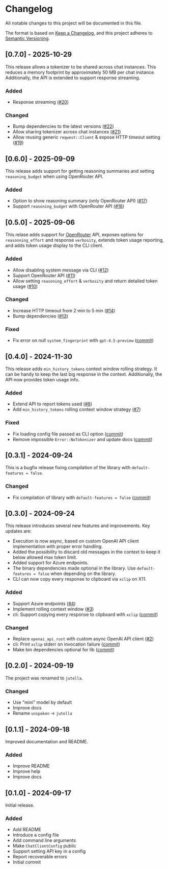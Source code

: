 # Changelog

All notable changes to this project will be documented in this file.

The format is based on [Keep a Changelog](https://keepachangelog.com/en/1.1.0/),
and this project adheres to [Semantic Versioning](https://semver.org/spec/v2.0.0.html).

## [0.7.0] - 2025-10-29

This release allows a tokenizer to be shared across chat instances. This reduces a memory footprint by approximately 50 MB per chat instance. Additionally, the API is extended to support response streaming.

### Added

- Response streaming ([#20](https://github.com/dmitry-markin/jutella/pull/20))

### Changed

- Bump dependencies to the latest versions ([#22](https://github.com/dmitry-markin/jutella/pull/22))
- Allow sharing tokenizer across chat instances ([#21](https://github.com/dmitry-markin/jutella/pull/21))
- Allow reusing generic `reqwest::Client` & expose HTTP timeout setting ([#19](https://github.com/dmitry-markin/jutella/pull/19))

## [0.6.0] - 2025-09-09

This release adds support for getting reasoning summaries and setting `reasoning_budget` when using OpenRouter API.

### Added

- Option to show reasoning summary (only OpenRouter API) ([#17](https://github.com/dmitry-markin/jutella/pull/17))
- Support `reasoning_budget` with OpenRouter API ([#16](https://github.com/dmitry-markin/jutella/pull/16))

## [0.5.0] - 2025-09-06

This relase adds support for [OpenRouter](https://openrouter.ai/) API, exposes options for `reasonning_effort` and response `verbosity`, extends token usage reporting, and adds token usage display to the CLI client.

### Added

- Allow disabling system message via CLI ([#12](https://github.com/dmitry-markin/jutella/pull/12))
- Support OpenRouter API ([#11](https://github.com/dmitry-markin/jutella/pull/11))
- Allow setting `reasoning_effort` & `verbosity` and return detailed token usage ([#10](https://github.com/dmitry-markin/jutella/pull/10))

### Changed

- Increase HTTP timeout from 2 min to 5 min ([#14](https://github.com/dmitry-markin/jutella/pull/14))
- Bump dependencies ([#13](https://github.com/dmitry-markin/jutella/pull/13))

### Fixed

- Fix error on null `system_fingerprint` with `gpt-4.5-preview` ([commit](https://github.com/dmitry-markin/jutella/commit/44f241c1c108effe79340bcab5b4f2ba99834662))

## [0.4.0] - 2024-11-30

This release adds `min_history_tokens` context window rolling strategy. It can be handy to keep the last big response in the context. Additionally, the API now provides token usage info.

### Added

- Extend API to report tokens used ([#8](https://github.com/dmitry-markin/jutella/pull/8))
- Add `min_history_tokens` rolling context window strategy ([#7](https://github.com/dmitry-markin/jutella/pull/7))

### Fixed

- Fix loading config file passed as CLI option ([commit](https://github.com/dmitry-markin/jutella/commit/be668dcfb3f082e54e437088d64234af7e5f650e))
- Remove impossible `Error::NoTokenizer` and update docs ([commit](https://github.com/dmitry-markin/jutella/commit/4aef26a43024f0390775da07b26c4ae7a5c378aa))

## [0.3.1] - 2024-09-24

This is a bugfix release fixing compilation of the library with `default-features = false`.

### Changed

- Fix compilation of library with `default-features = false` ([commit](https://github.com/dmitry-markin/jutella/commit/3e9493f5ec67fea0cbc35467aa0789d3d5914add))

## [0.3.0] - 2024-09-24

This release introduces several new features and improvements. Key updates are:

- Execution is now async, based on custom OpenAI API client implementation with proper error handling.
- Added the possibility to discard old messages in the context to keep it below allowed max token limit.
- Added support for Azure endpoints.
- The binary dependencies made optional in the library. Use `default-features = false` when depending on the library.
- CLI can now copy every response to clipboard via `xclip` on X11.

### Added

- Support Azure endpoints ([#4](https://github.com/dmitry-markin/jutella/pull/4))
- Implement rolling context window ([#3](https://github.com/dmitry-markin/jutella/pull/3))
- cli: Support copying every response to clipboard with `xclip` ([commit](https://github.com/dmitry-markin/jutella/commit/88e5ea633fca541edd140cd5c9c2941d8e2862ed))

### Changed

- Replace `openai_api_rust` with custom async OpenAI API client ([#2](https://github.com/dmitry-markin/jutella/pull/2))
- cli: Print `xclip` stderr on invocation failure ([commit](https://github.com/dmitry-markin/jutella/commit/06f5431a2f9fca4ca0babab24a37b9644f3e82c4))
- Make bin dependencies optional for lib ([commit](https://github.com/dmitry-markin/jutella/commit/ff76ba787df8739930cab43759c8903c48b326da))

## [0.2.0] - 2024-09-19

The project was renamed to `jutella`.

### Changed

- Use "mini" model by default
- Improve docs
- Rename `unspoken` -> `jutella`

## [0.1.1] - 2024-09-18

Improved documentation and README.

### Added

- Improve README
- Improve help
- Improve docs

## [0.1.0] - 2024-09-17

Initial release.

### Added

- Add README
- Introduce a config file
- Add command line arguments
- Make `ChatClientConfig` public
- Support setting API key in a config
- Report recoverable errors
- Initial commit
